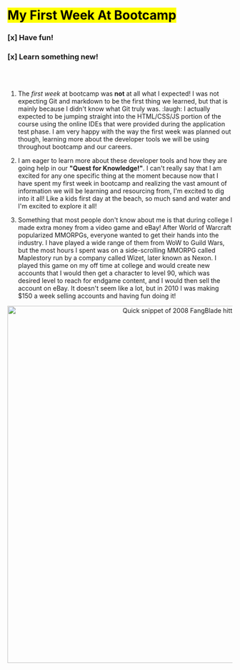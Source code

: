 # <mark>My First Week At Bootcamp</mark>

### [x] Have fun!

### [x] Learn something new!
<br></br>

1. The *first week* at bootcamp was **not** at all what I expected! I was not expecting Git and markdown to be the first thing we learned, but that is mainly because I didn't know what Git truly was. :laugh: I actually expected to be jumping straight into the HTML/CSS/JS portion of the course using the online IDEs that were provided during the application test phase. I am very happy with the way the first week was planned out though, learning more about the developer tools we will be using throughout bootcamp and our careers.

2. I am eager to learn more about these developer tools and how they are going help in our **"Quest for Knowledge!"**. I can't really say that I am excited for any one specific thing at the moment because now that I have spent my first week in bootcamp and realizing the vast amount of information we will be learning and resourcing from, I'm excited to dig into it all! Like a kids first day at the beach, so much sand and water and I'm excited to explore it all!

3. Something that most people don't know about me is that during college I made extra money from a video game and eBay! After World of Warcraft popularized MMORPGs, everyone wanted to get their hands into the industry. I have played a wide range of them from WoW to Guild Wars, but the most hours I spent was on a side-scrolling MMORPG called Maplestory run by a company called Wizet, later known as Nexon. I played this game on my off time at college and would create new accounts that I would then get a character to level 90, which was  desired level to reach for endgame content, and I would then sell the account on eBay. It doesn't seem like a lot, but in 2010 I was making $150 a week selling accounts and having fun doing it!
<p align="center">
  <a href="google.com">
<img src="https://4.bp.blogspot.com/-p_Q3Hynm-D8/UX9pbbP7VjI/AAAAAAAAEwM/cKSohmECuj4/s1600/maplestory+2.png" alt="Quick snippet of 2008 FangBlade hitting 200! "width="800"> </a>
</p>
